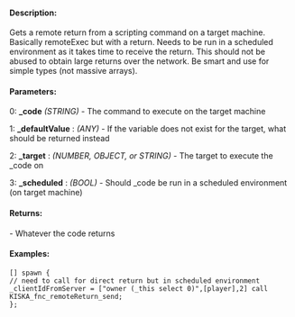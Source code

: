#### Description:
Gets a remote return from a scripting command on a target machine. Basically remoteExec but with a return. Needs to be run in a scheduled environment as it takes time to receive the return. This should not be abused to obtain large returns over the network. Be smart and use for simple types (not massive arrays).

#### Parameters:
0: **_code** *(STRING)* - The command to execute on the target machine

1: **_defaultValue** : *(ANY)* - If the variable does not exist for the target, what should be returned instead

2: **_target** : *(NUMBER, OBJECT, or STRING)* - The target to execute the _code on

3: **_scheduled** : *(BOOL)* - Should _code be run in a scheduled environment (on target machine)

#### Returns:
<ANY> - Whatever the code returns

#### Examples:
```sqf
[] spawn {
// need to call for direct return but in scheduled environment
_clientIdFromServer = ["owner (_this select 0)",[player],2] call KISKA_fnc_remoteReturn_send;
};
```

